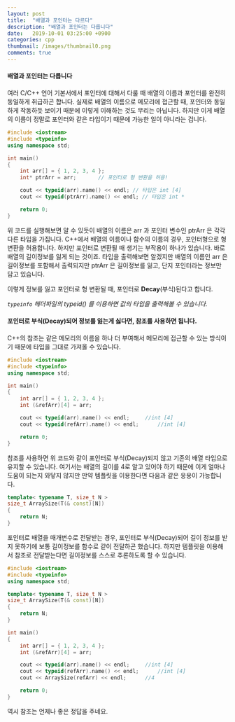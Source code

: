 ```yaml
---
layout: post
title:  "배열과 포인터는 다르다"
description: "배열과 포인터는 다릅니다"
date:   2019-10-01 03:25:00 +0900
categories: cpp
thumbnail: /images/thumbnail0.png
comments: true
---
```


#### 배열과 포인터는 다릅니다

여러 C/C++ 언어 기본서에서 포인터에 대해서 다룰 때 배열의 이름과 포인터를 완전히 동일하게 취급하곤 합니다. 실제로 배열의 이름으로 메모리에 접근할 때, 포인터와 동일하게 작동하듯 보이기 때문에 이렇게 이해하는 것도 무리는 아닙니다. 하지만 이게 배열의 이름이 정말로 포인터와 같은 타입이기 때문에 가능한 일이 아니라는 겁니다.

```cpp
#include <iostream>
#include <typeinfo>
using namespace std;

int main()
{
	int arr[] = { 1, 2, 3, 4 };
	int* ptrArr = arr;		 // 포인터로 형 변환을 허용!

	cout << typeid(arr).name() << endl; // 타입은 int [4]
	cout << typeid(ptrArr).name() << endl; // 타입은 int *

	return 0;
}
```

위 코드를 실행해보면 알 수 있듯이 배열의 이름은 arr 과 포인터 변수인 ptrArr 은 각각 다른 타입을 가집니다.  C++에서 배열의 이름이나 함수의 이름의 경우, 포인터형으로 형 변환을 허용합니다. 하지만 포인터로 변환될 때 생기는 부작용이 하나가 있습니다. 바로 배열의 길이정보를 잃게 되는 것이죠. 타입을 출력해보면 알겠지만 배열의 이름인 arr 은 길이정보를 포함해서 출력되지만 ptrArr 은 길이정보를 잃고, 단지 포인터라는 정보만 담고 있습니다.


이렇게 정보를 잃고 포인터로 형 변환될 때, 포인터로 __Decay__(부식)된다고 합니다. 


_`typeinfo` 헤더파일의 typeid() 를 이용하면 값의 타입을 출력해볼 수 있습니다._


#### 포인터로 부식(Decay)되어 정보를 잃는게 싫다면, 참조를 사용하면 됩니다.

C++의 참조는 같은 메모리의 이름을 하나 더 부여해서 메모리에 접근할 수 있는 방식이기 때문에 타입을 그대로 가져올 수 있습니다.

```cpp
#include <iostream>
#include <typeinfo>
using namespace std;

int main()
{
	int arr[] = { 1, 2, 3, 4 };
	int (&refArr)[4] = arr;

	cout << typeid(arr).name() << endl;		//int [4]
	cout << typeid(refArr).name() << endl;		//int [4]

	return 0;
}
```

참조를 사용하면 위 코드와 같이 포인터로 부식(Decay)되지 않고 기존의 배열 타입으로 유지할 수 있습니다. 여기서는 배열의 길이를 4로 알고 있어야 하기 때문에 이게 얼마나 도움이 되는지 와닿지 않지만 만약 템플릿을 이용한다면 다음과 같은 응용이 가능합니다.

```cpp
template< typename T, size_t N >
size_t ArraySize(T(& const)[N])
{
    return N;
}
```

포인터로 배열을 매개변수로 전달받는 경우, 포인터로 부식(Decay)되어 길이 정보를 받지 못하기에 보통 길이정보를 함수로 같이 전달하곤 했습니다. 하지만 템플릿을 이용해서 참조로 전달받는다면 길이정보를 스스로 추론하도록 할 수 있습니다.

```cpp
#include <iostream>
#include <typeinfo>
using namespace std;

template< typename T, size_t N >
size_t ArraySize(T(& const)[N])
{
    return N;
}

int main()
{
	int arr[] = { 1, 2, 3, 4 };
	int (&refArr)[4] = arr;

	cout << typeid(arr).name() << endl;		//int [4]
	cout << typeid(refArr).name() << endl;		//int [4]
	cout << ArraySize(refArr) << endl;		//4

	return 0;
}
```
역시 참조는 언제나 좋은 정답을 주네요.